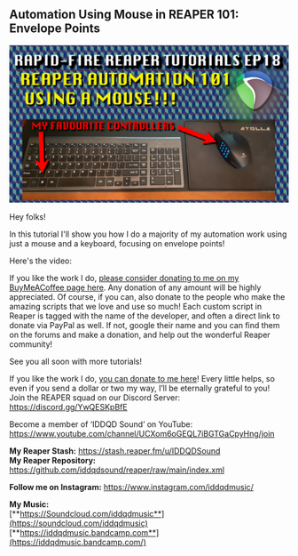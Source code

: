 ## Automation Using Mouse in REAPER 101: Envelope Points 

![](/blog/rfrt/18/ep18-RFR.jpg)

Hey folks!

In this tutorial I'll show you how I do a majority of my automation work using just a mouse and a keyboard, focusing on envelope points!

Here's the video:

<youtube id="iK2Oamt5sgM"></youtube>

If you like the work I do, [please consider donating to me on my BuyMeACoffee page here](https://www.buymeacoffee.com/iddqdsound). Any donation of any amount will be highly appreciated. Of course, if you can, also donate to the people who make the amazing scripts that we love and use so much! Each custom script in Reaper is tagged with the name of the developer, and often a direct link to donate via PayPal as well. If not, google their name and you can find them on the forums and make a donation, and help out the wonderful Reaper community!

See you all soon with more tutorials!

If you like the work I do, [you can donate to me here](http://www.buymeacoffee.com/iddqdsound)! Every little helps, so even if you send a dollar or two my way, I’ll be eternally grateful to you!  
 Join the REAPER squad on our Discord Server:  
<https://discord.gg/YwQESKpBfE>

Become a member of ‘IDDQD Sound’ on YouTube: <https://www.youtube.com/channel/UCXom6oGEQL7iBGTGaCpyHng/join>

**My Reaper Stash:** <https://stash.reaper.fm/u/IDDQDSound>  
**My Reaper Repository:** <https://github.com/iddqdsound/reaper/raw/main/index.xml>

**Follow me on Instagram:** <https://www.instagram.com/iddqdmusic/>

**My Music:**  
[**https://Soundcloud.com/iddqdmusic**](https://soundcloud.com/iddqdmusic)  
[**https://iddqdmusic.bandcamp.com**](https://iddqdmusic.bandcamp.com/)